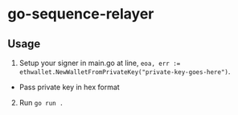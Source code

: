 go-sequence-relayer
===================

## Usage

1. Setup your signer in main.go at line, `eoa, err := ethwallet.NewWalletFromPrivateKey("private-key-goes-here")`.
  * Pass private key in hex format

2. Run `go run .`
